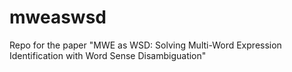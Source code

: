 # mweaswsd
Repo for the paper "MWE as WSD: Solving Multi-Word Expression Identification with Word Sense Disambiguation"
